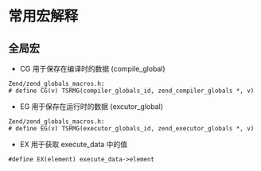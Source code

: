 常用宏解释
===

全局宏
---

+ CG 用于保存在编译时的数据 (compile_global)
```
Zend/zend_globals_macros.h:
# define CG(v) TSRMG(compiler_globals_id, zend_compiler_globals *, v)
```

+ EG 用于保存在运行时的数据 (excutor_global)
```
Zend/zend_globals_macros.h:
# define EG(v) TSRMG(executor_globals_id, zend_executor_globals *, v)
```

+ EX 用于获取 execute_data 中的值
```
#define EX(element) execute_data->element
```

